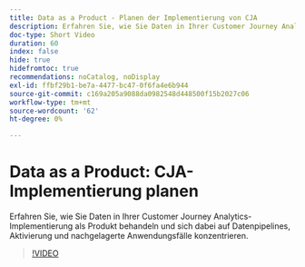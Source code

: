 ```yaml
---
title: Data as a Product - Planen der Implementierung von CJA
description: Erfahren Sie, wie Sie Daten in Ihrer Customer Journey Analytics-Implementierung als Produkt behandeln und sich dabei auf Datenpipelines, Aktivierung und nachgelagerte Anwendungsfälle konzentrieren.
doc-type: Short Video
duration: 60
index: false
hide: true
hidefromtoc: true
recommendations: noCatalog, noDisplay
exl-id: ffbf29b1-be7a-4477-bc47-0f6fa4e6b944
source-git-commit: c169a205a9088da0982548d448500f15b2027c06
workflow-type: tm+mt
source-wordcount: '62'
ht-degree: 0%

---
```


# Data as a Product: CJA-Implementierung planen

Erfahren Sie, wie Sie Daten in Ihrer Customer Journey Analytics-Implementierung als Produkt behandeln und sich dabei auf Datenpipelines, Aktivierung und nachgelagerte Anwendungsfälle konzentrieren.

<!-- 62_S113_3442460_59_data-as-a-product-planning-your-cja-implementation -->
>[!VIDEO](https://video.tv.adobe.com/v/3458332/?learn=on&enablevpops=true)
